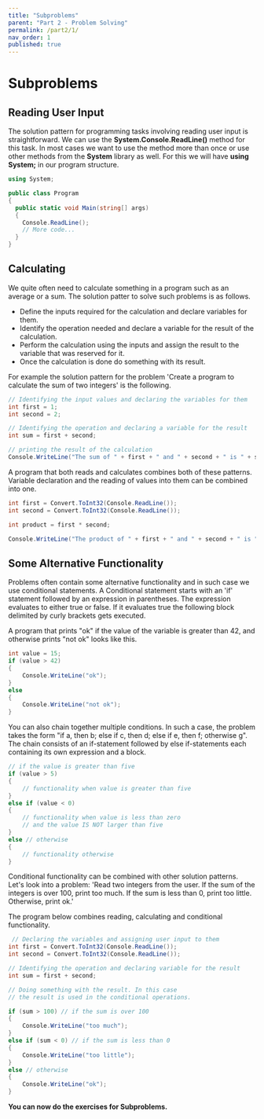 ```yaml
---
title: "Subproblems"
parent: "Part 2 - Problem Solving"
permalink: /part2/1/
nav_order: 1
published: true
---
```


# Subproblems

## Reading User Input

The solution pattern for programming tasks involving reading user input is straightforward. We can use the **System.Console.ReadLine()** method for this task. In most cases we want to use the method more than once or use other methods from the **System** library as well. For this we will have **using System;** in our program structure.

```cs
using System;

public class Program 
{  
  public static void Main(string[] args) 
  {  
    Console.ReadLine();
    // More code...
  }  
}   

```

## Calculating

We quite often need to calculate something in a program such as an average or a sum. The solution patter to solve such problems is as follows.

- Define the inputs required for the calculation and declare variables for them.
- Identify the operation needed and declare a variable for the result of the calculation. 
- Perform the calculation using the inputs and assign the result to the variable that was reserved for it.
- Once the calculation is done do something with its result. 

For example the solution pattern for the problem 'Create a program to calculate the sum of two integers' is the following.

```cs
// Identifying the input values and declaring the variables for them
int first = 1;
int second = 2;

// Identifying the operation and declaring a variable for the result
int sum = first + second;

// printing the result of the calculation
Console.WriteLine("The sum of " + first + " and " + second + " is " + sum);
```

A program that both reads and calculates combines both of these patterns. Variable declaration and the reading of values into them can be combined into one.

```cs
int first = Convert.ToInt32(Console.ReadLine());
int second = Convert.ToInt32(Console.ReadLine());

int product = first * second;

Console.WriteLine("The product of " + first + " and " + second + " is " + product);

```

## Some Alternative Functionality

Problems often contain some alternative functionality and in such case we use conditional statements. A Conditional statement starts with an 'if' statement followed by an expression in parentheses. The expression evaluates to either true or false. If it evaluates true the following block delimited by curly brackets gets executed.

A program that prints "ok" if the value of the variable is greater than 42, and otherwise prints "not ok" looks like this.

```cs
int value = 15;
if (value > 42) 
{
    Console.WriteLine("ok");
} 
else 
{
    Console.WriteLine("not ok");
}
```

You can also chain together multiple conditions. In such a case, the problem takes the form "if a, then b; else if c, then d; else if e, then f; otherwise g". The chain consists of an if-statement followed by else if-statements each containing its own expression and a block.

```cs
// if the value is greater than five
if (value > 5) 
{
    // functionality when value is greater than five
} 
else if (value < 0)
{ 
    // functionality when value is less than zero
    // and the value IS NOT larger than five
} 
else // otherwise
{  
    // functionality otherwise
}
```

Conditional functionality can be combined with other solution patterns. Let's look into a problem: 'Read two integers from the user. If the sum of the integers is over 100, print too much. If the sum is less than 0, print too little. Otherwise, print ok.' 

The program below combines reading, calculating and conditional functionality.

```cs
 // Declaring the variables and assigning user input to them
int first = Convert.ToInt32(Console.ReadLine());
int second = Convert.ToInt32(Console.ReadLine());

// Identifying the operation and declaring variable for the result
int sum = first + second;

// Doing something with the result. In this case
// the result is used in the conditional operations.

if (sum > 100) // if the sum is over 100
{ 
    Console.WriteLine("too much");
} 
else if (sum < 0) // if the sum is less than 0
{ 
    Console.WriteLine("too little");
} 
else // otherwise
{ 
    Console.WriteLine("ok");
}
```

**You can now do the exercises for Subproblems.**
